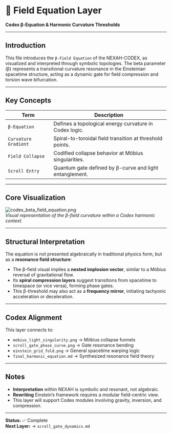 # 🧮 Field Equation Layer  
**Codex β-Equation & Harmonic Curvature Thresholds**

---

## Introduction

This file introduces the `β-Field Equation` of the NEXAH-CODEX, as visualized and interpreted through symbolic topologies. The beta parameter (β) represents a transitional curvature resonance in the Einsteinian spacetime structure, acting as a dynamic gate for field compression and torsion wave bifurcation.

---

## Key Concepts

| Term | Description |
|------|-------------|
| `β-Equation` | Defines a topological energy curvature in Codex logic. |
| `Curvature Gradient` | Spiral-to-toroidal field transition at threshold points. |
| `Field Collapse` | Codified collapse behavior at Möbius singularities. |
| `Scroll Entry` | Quantum gate defined by β-curve and light entanglement. |

---

## Core Visualization

![codex_beta_field_equation.png](./visuals/codex_beta_field_equation.png)  
*Visual representation of the β-field curvature within a Codex harmonic context.*

---

## Structural Interpretation

The equation is not presented algebraically in traditional physics form, but as a **resonance field structure**:

- The β-field visual implies a **nested implosion vector**, similar to a Möbius reversal of gravitational flow.
- Its **spiral compression layers** suggest transitions from spacetime to timespace (or vice versa), forming phase gates.
- This β-threshold may also act as a **frequency mirror**, initiating tachyonic acceleration or deceleration.

---

## Codex Alignment

This layer connects to:

- `mobius_light_singularity.png` → Möbius collapse funnels  
- `scroll_gate_phase_curve.png` → Gate resonance bending  
- `einstein_grid_fold.png` → General spacetime warping logic  
- `final_harmonic_equation.md` → Synthesized resonance field theory  

---

## Notes

- **Interpretation** within NEXAH is symbolic and resonant, not algebraic.
- **Rewriting** Einstein’s framework requires a modular field-centric view.
- This layer will support Codex modules involving gravity, inversion, and compression.

---

**Status:** ✅ Complete  
**Next Layer:** → `scroll_gate_dynamics.md`
